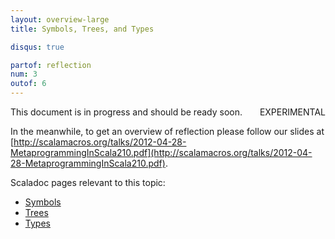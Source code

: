 ```yaml
---
layout: overview-large
title: Symbols, Trees, and Types

disqus: true

partof: reflection
num: 3
outof: 6
---
```


<span class="label warning" style="float: right;">EXPERIMENTAL</span>

This document is in progress and should be ready soon.

In the meanwhile, to get an overview of reflection please follow our slides at [http://scalamacros.org/talks/2012-04-28-MetaprogrammingInScala210.pdf](http://scalamacros.org/talks/2012-04-28-MetaprogrammingInScala210.pdf).

Scaladoc pages relevant to this topic:
* [Symbols](http://www.scala-lang.org/api/current/index.html#scala.reflect.api.Symbols)
* [Trees](http://www.scala-lang.org/api/current/index.html#scala.reflect.api.Trees)
* [Types](http://www.scala-lang.org/api/current/index.html#scala.reflect.api.Types)